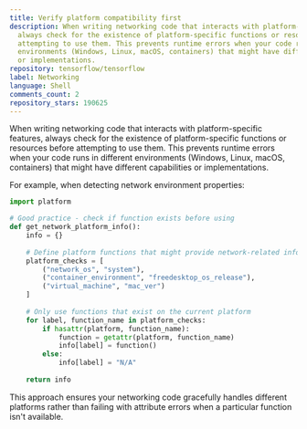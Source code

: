 ```yaml
---
title: Verify platform compatibility first
description: When writing networking code that interacts with platform-specific features,
  always check for the existence of platform-specific functions or resources before
  attempting to use them. This prevents runtime errors when your code runs in different
  environments (Windows, Linux, macOS, containers) that might have different capabilities
  or implementations.
repository: tensorflow/tensorflow
label: Networking
language: Shell
comments_count: 2
repository_stars: 190625
---
```


When writing networking code that interacts with platform-specific features, always check for the existence of platform-specific functions or resources before attempting to use them. This prevents runtime errors when your code runs in different environments (Windows, Linux, macOS, containers) that might have different capabilities or implementations.

For example, when detecting network environment properties:

```python
import platform

# Good practice - check if function exists before using
def get_network_platform_info():
    info = {}
    
    # Define platform functions that might provide network-related information
    platform_checks = [
        ("network_os", "system"),
        ("container_environment", "freedesktop_os_release"),
        ("virtual_machine", "mac_ver")
    ]
    
    # Only use functions that exist on the current platform
    for label, function_name in platform_checks:
        if hasattr(platform, function_name):
            function = getattr(platform, function_name)
            info[label] = function()
        else:
            info[label] = "N/A"
    
    return info
```

This approach ensures your networking code gracefully handles different platforms rather than failing with attribute errors when a particular function isn't available.